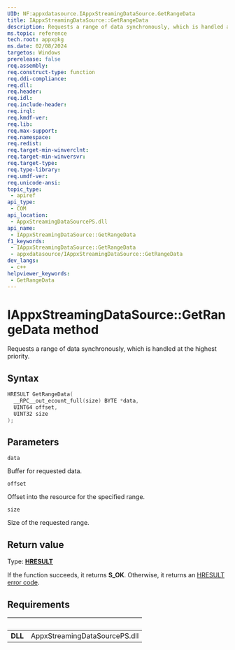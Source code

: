 ```yaml
---
UID: NF:appxdatasource.IAppxStreamingDataSource.GetRangeData
title: IAppxStreamingDataSource::GetRangeData
description: Requests a range of data synchronously, which is handled at the highest priority.
ms.topic: reference
tech.root: appxpkg
ms.date: 02/08/2024
targetos: Windows
prerelease: false
req.assembly: 
req.construct-type: function
req.ddi-compliance: 
req.dll: 
req.header: 
req.idl: 
req.include-header: 
req.irql: 
req.kmdf-ver: 
req.lib: 
req.max-support: 
req.namespace: 
req.redist: 
req.target-min-winverclnt: 
req.target-min-winversvr: 
req.target-type: 
req.type-library: 
req.umdf-ver: 
req.unicode-ansi: 
topic_type:
 - apiref
api_type:
 - COM
api_location:
 - AppxStreamingDataSourcePS.dll
api_name:
 - IAppxStreamingDataSource::GetRangeData
f1_keywords:
 - IAppxStreamingDataSource::GetRangeData
 - appxdatasource/IAppxStreamingDataSource::GetRangeData
dev_langs:
 - c++
helpviewer_keywords:
 - GetRangeData
---
```


# IAppxStreamingDataSource::GetRangeData method

Requests a range of data synchronously, which is handled at the highest priority.

## Syntax

```cpp
HRESULT GetRangeData(
  __RPC__out_ecount_full(size) BYTE *data,
  UINT64 offset,
  UINT32 size
);
```

## Parameters

`data`

Buffer for requested data.

`offset`

Offset into the resource for the specified range.

`size`

Size of the requested range.

## Return value

Type: **[HRESULT](/windows/win32/com/structure-of-com-error-codes)**

If the function succeeds, it returns **S_OK**. Otherwise, it returns an [HRESULT](/windows/win32/com/structure-of-com-error-codes) [error code](/windows/desktop/com/com-error-codes-10).

## Requirements

| &nbsp; | &nbsp; |
| ---- |:---- |
| **DLL** | AppxStreamingDataSourcePS.dll |
